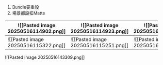 1. Bundle要重設
2. 場景都設扣Matte

| ![[Pasted image 20250516114902.png]] | ![[Pasted image 20250516114923.png]] | ![[Pasted image 20250516115000.png]] |
| ------------------------------------ | ------------------------------------ | ------------------------------------ |
| ![[Pasted image 20250516115322.png]] | ![[Pasted image 20250516115251.png]] | ![[Pasted image 20250516121122.png]] |

![[Pasted image 20250516143309.png]]